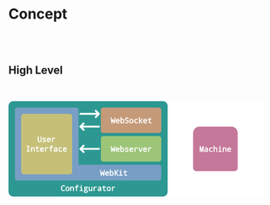 
# Concept

<br>
<br>

## High Level

<br>

![Concept]

<br>




<!--   🌶  🌶  🌶  🌶  🌶  🌶  🌶  🌶  🌶  🌶  🌶  🌶  🌶  🌶  🌶  🌶  🌶   -->

[Concept]: ../Resources/General/Concept.png
